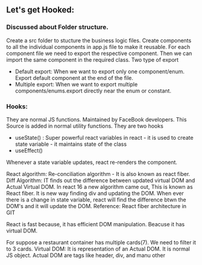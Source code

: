 ## Let's get Hooked:

### Discussed about Folder structure.
Create a src folder to stucture the business logic files.
Create components to all the individual components in app.js file to make it reusable.
For each component file we need to export the respective component.
Then we can import the same component in the required class.
Two type of export 
 - Default export: When we want to export only one component/enum. Export default component at the end of the file. 
 - Multiple export: When we want to export multiple components/enums.export directly near the enum or constant.

### Hooks:
They are normal JS functions. Maintained by FaceBook developers. This Source is added in normal utility functions.
They are two hooks
- useState() :  Super powerful react variables in react - it is used to create state variable - it maintains state of the class
- useEffect()

Whenever a state variable updates, react re-renders the component.

React algorithm: Re-conciliation algorithm - It is also known as react fiber. 
Diff Algorithm: IT finds out the difference between updated virtual DOM and Actual Virtual DOM.
In react 16 a new algorithm came out, This is known as React fiber. It is new way finding div and updating the DOM.
When ever there is a change in state variable, react will find the difference btwn the DOM's and it will update the DOM.
Reference: React fiber architecture in GIT

React is fast because, it has efficient DOM manipulation. Beacuse it has virtual DOM.


For suppose a restaurant container has multiple cards(7). We need to filter it to 3 cards.
Virtual DOM: It is representation of an Actual DOM. It is normal JS object.
Actual DOM are tags like header, div, and manu other